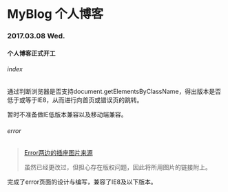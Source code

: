 # MyBlog 个人博客

### 2017.03.08 Wed.

#### 个人博客正式开工

###### index

通过判断浏览器是否支持document.getElementsByClassName，得出版本是否低于或等于IE8，从而进行向首页或错误页的跳转。

暂时不准备做IE低版本兼容以及移动端兼容。

###### error

>[Error两边的插座图片来源](http://588ku.com/sucai/3196661.html)
>
>虽然已经更改过，但担心存在版权问题，因此将所用图片的链接附上。

完成了error页面的设计与编写，兼容了IE8及以下版本。